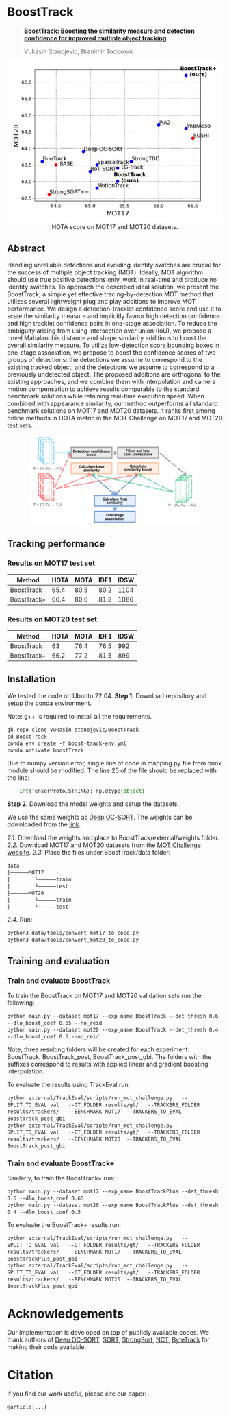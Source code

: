 # BoostTrack

> [**BoostTrack: Boosting the similarity measure and detection confidence for improved multiple object tracking**](https://link)
> 
> Vukasin Stanojevic, Branimir Todorovic

 
<p align="center"><img src="assets/hotaplt.png" width="500"/><br>HOTA score on MOT17 and MOT20 datasets.</p>

## Abstract
Handling unreliable detections and avoiding identity switches are crucial for the success of multiple object tracking (MOT). Ideally, MOT algorithm should use true positive detections only, work in real-time and produce no identity switches. To approach the described ideal solution, we present the BoostTrack, a simple yet effective tracing-by-detection MOT method that utilizes several lightweight plug and play additions to improve MOT performance. We design a detection-tracklet confidence score and use it to scale the similarity measure and implicitly favour high detection confidence and high tracklet confidence pairs in one-stage association. To reduce the ambiguity arising from using intersection over union (IoU), we propose a novel Mahalanobis distance and shape similarity additions to boost the overall similarity measure. To utilize low-detection score bounding boxes in one-stage association, we propose to boost the confidence scores of two groups of detections:  the detections we assume to correspond to the existing tracked object, and the detections we assume to correspond to a previously undetected object. The proposed additions are orthogonal to the existing approaches, and we combine them with interpolation and camera motion compensation to achieve results comparable to the standard benchmark solutions while retaining real-time execution speed. When combined with appearance similarity, our method outperforms all standard benchmark solutions on MOT17 and MOT20 datasets. It ranks first among online methods in HOTA metric in the MOT Challenge on MOT17 and MOT20 test sets. 
<p align="center"><img src="assets/overview.png" width="400"/></p>

## Tracking performance
### Results on MOT17 test set
| Method      | HOTA   |  MOTA  |  IDF1  |  IDSW  |
|-------------|--------|--------|--------|--------|
| BoostTrack  |  65.4   |  80.5  |  80.2  | 1104 |
| BoostTrack+ |  66.4   |  80.6  |  81.8  | 1086 |

### Results on MOT20 test set
| Method      | HOTA   |  MOTA  |  IDF1  |  IDSW  |
|-------------|--------|--------|--------|--------|
|BoostTrack   | 63   | 76.4 | 76.5 | 992 |
|BoostTrack+  | 66.2 | 77.2 | 81.5 | 899 |

## Installation
We tested the code on Ubuntu 22.04.
**Step 1.** Download repository and setup the conda environment.

Note: g++ is required to install all the requirements.
```shell
gh repo clone vukasin-stanojevic/BoostTrack
cd BoostTrack
conda env create -f boost-track-env.yml
conda activate boostTrack
```
Due to numpy version error, single line of code in mapping.py file from onnx module should be modified. The line 25 of the file should be replaced with the line:
```python
    int(TensorProto.STRING): np.dtype(object)
```

**Step 2.** Download the model weights and setup the datasets.

We use the same weights as [Deep OC-SORT](https://github.com/GerardMaggiolino/Deep-OC-SORT/tree/main). The weights can be downloaded from the [link](https://drive.google.com/drive/folders/15hZcR4bW_Z9hEaXXjeWhQl_jwRKllauG?usp=sharing).

*2.1.* Download the weights and place to BoostTrack/external/weights folder.
*2.2.* Download MOT17 and MOT20 datasets from the [MOT Challenge website](https://motchallenge.net/).
*2.3.* Place the files under BoostTrack/data folder:
```
data
|——————MOT17
|        └——————train
|        └——————test
|——————MOT20
|        └——————train
|        └——————test
```
*2.4.* Run:

```shell
python3 data/tools/convert_mot17_to_coco.py
python3 data/tools/convert_mot20_to_coco.py
```
## Training and evaluation
### Train and evaluate BoostTrack
To train the BoostTrack on MOT17 and MOT20 validation sets run the following:
```shell
python main.py --dataset mot17 --exp_name BoostTrack --det_thresh 0.6 --dlo_boost_coef 0.65 --no_reid
python main.py --dataset mot20 --exp_name BoostTrack --det_thresh 0.4 --dlo_boost_coef 0.5 --no_reid
```
Note, three resulting folders will be created for each experiment: BoostTrack, BoostTrack_post, BoostTrack_post_gbi. The folders with the suffixes correspond to results with applied linear and gradient boosting interpolation. 

To evaluate the results using TrackEval run:
```shell
python external/TrackEval/scripts/run_mot_challenge.py   --SPLIT_TO_EVAL val   --GT_FOLDER results/gt/   --TRACKERS_FOLDER results/trackers/   --BENCHMARK MOT17  --TRACKERS_TO_EVAL BoostTrack_post_gbi
python external/TrackEval/scripts/run_mot_challenge.py   --SPLIT_TO_EVAL val   --GT_FOLDER results/gt/   --TRACKERS_FOLDER results/trackers/   --BENCHMARK MOT20  --TRACKERS_TO_EVAL BoostTrack_post_gbi 
```
### Train and evaluate BoostTrack+
Similarly, to train the BoostTrack+ run:
```shell
python main.py --dataset mot17 --exp_name BoostTrackPlus --det_thresh 0.6 --dlo_boost_coef 0.65
python main.py --dataset mot20 --exp_name BoostTrackPlus --det_thresh 0.4 --dlo_boost_coef 0.5
```
To evaluate the BoostTrack+ results run:
```shell
python external/TrackEval/scripts/run_mot_challenge.py   --SPLIT_TO_EVAL val   --GT_FOLDER results/gt/   --TRACKERS_FOLDER results/trackers/   --BENCHMARK MOT17  --TRACKERS_TO_EVAL BoostTrackPlus_post_gbi
python external/TrackEval/scripts/run_mot_challenge.py   --SPLIT_TO_EVAL val   --GT_FOLDER results/gt/   --TRACKERS_FOLDER results/trackers/   --BENCHMARK MOT20  --TRACKERS_TO_EVAL BoostTrackPlus_post_gbi
```
# Acknowledgements
Our implementation is developed on top of publicly available codes. We thank authors of [Deep OC-SORT](https://github.com/GerardMaggiolino/Deep-OC-SORT/), [SORT](https://github.com/abewley/sort), [StrongSort](https://github.com/dyhBUPT/StrongSORT), [NCT](https://github.com/Autoyou/Noise-control-multi-object-tracking), [ByteTrack](https://github.com/ifzhang/ByteTrack/) for making their code available. 

# Citation

If you find our work useful, please cite our paper: 
```
@article{...}
```

